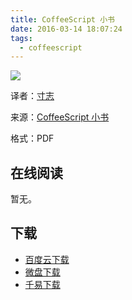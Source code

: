 ```yaml
---
title: CoffeeScript 小书
date: 2016-03-14 18:07:24
tags:
  - coffeescript
---
```


![](http://ww3.sinaimg.cn/large/841aea59jw1f1wjxp37evj20p00xcq57.jpg)

译者：[寸志](http://island205.com)

来源：[CoffeeScript 小书](http://island205.com/tlboc)

格式：PDF

<!--more-->

## 在线阅读 ##

暂无。

## 下载 ##

+ [百度云下载](http://pan.baidu.com/s/1dDkUyCp)
+ [微盘下载](http://vdisk.weibo.com/s/CeFLYiTngI9wb)
+ [千易下载](http://1000eb.com/1j11x)
